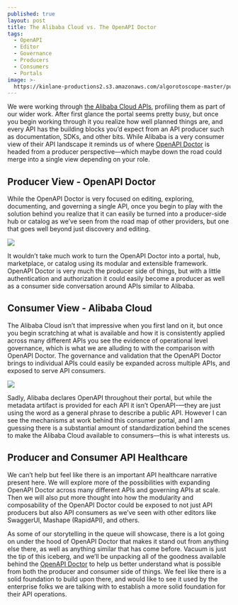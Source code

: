 ```yaml
---
published: true
layout: post
title: The Alibaba Cloud vs. The OpenAPI Doctor
tags:
  - OpenAPI
  - Editor
  - Governance
  - Producers
  - Consumers
  - Portals
image: >-
  https://kinlane-productions2.s3.amazonaws.com/algorotoscope-master/purple-circuit-audrey-nyc-skyline.jpeg
---
```

We were working through [the Alibaba Cloud APIs](https://api.alibabacloud.com/document/Ecs/2014-05-26/overview), profiling them as part of our wider work. After first glance the portal seems pretty busy, but once you begin working through it you realize how well planned things are, and every API has the building blocks you’d expect from an API producer such as documentation, SDKs, and other bits. While Alibaba is a very consumer view of their API landscape it reminds us of where [OpenAPI Doctor](https://bit.ly/3UTwuOF) is headed from a producer perspective—which maybe down the road could merge into a single view depending on your role.

## Producer View - OpenAPI Doctor
While the OpenAPI Doctor is very focused on editing, exploring, documenting, and governing a single API, once you begin to play with the solution behind you realize that it can easily be turned into a producer-side hub or catalog as we’ve seen from the road map of other providers, but one that goes well beyond just discovery and editing.

<a href="https://bit.ly/3UTwuOF"><img src="https://kinlane-productions2.s3.us-east-1.amazonaws.com/openapi-doctor/doctor-one.png" style="width: 100%: padding: 15px;"></a>

It wouldn’t take much work to turn the OpenAPI Doctor into a portal, hub, marketplace, or catalog using its modular and extensible framework. OpenAPI Doctor is very much the producer side of things, but with a little authentication and authorization it could easily become a producer as well as a consumer side conversation around APIs similar to Alibaba. 

## Consumer View - Alibaba Cloud
The Alibaba Cloud isn’t that impressive when you first land on it, but once you begin scratching at what is available and how it is consistently applied across many different APIs you see the evidence of operational level governance, which is what we are alluding to with the comparison with OpenAPI Doctor. The governance and validation that the OpenAPI Doctor brings to individual APIs could easily be expanded across multiple APIs, and exposed to serve API consumers.

<a href="https://api.alibabacloud.com/document/Ecs/2014-05-26/overview"><img src="https://kinlane-productions2.s3.us-east-1.amazonaws.com/alibab-cloud-compute-screenshot.png" style="width: 100%: padding: 15px;"></a>

Sadly, Alibaba declares OpenAPI throughout their portal, but while the metadata artifact is provided for each API it isn’t OpenAPI-—they are just using the word as a general phrase to describe a public API. However I can see the mechanisms at work behind this consumer portal, and I am guessing there is a substantial amount of standardization behind the scenes to make the Alibaba Cloud available to consumers—this is what interests us. 

## Producer and Consumer API Healthcare
We can’t help but feel like there is an important API healthcare narrative present here. We will explore more of the possibilities with expanding OpenAPI Doctor across many different APIs and governing APIs at scale. Then we will also put more thought into how the modularity and composability of the OpenAPI Doctor could be exposed to not just API producers but also API consumers as we’ve seen with other editors like SwaggerUI, Mashape (RapidAPI), and others.

As some of our storytelling in the queue will showcase, there is a lot going on under the hood of OpenAPI Doctor that makes it stand out from anything else there, as well as anything similar that has come before. Vacuum is just the tip of this iceberg, and we’ll be unpacking all of the goodness available behind the [OpenAPI Doctor](https://bit.ly/3UTwuOF) to help us better understand what is possible from both the producer and consumer side of things. We feel like there is a solid foundation to build upon there, and would like to see it used by the enterprise folks we are talking with to establish a more solid foundation for their API operations.

